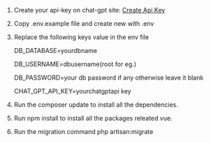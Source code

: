 1. Create your api-key on chat-gpt site:
    <a href="https://platform.openai.com/">Create Api Key</a>

2. Copy .env.example file and create new with .env

3. Replace the following keys value in the env file<br/>
    <p>DB_DATABASE=yourdbname</p>
    <p>DB_USERNAME=dbusername(root for eg.)</p>
    <p>DB_PASSWORD=your db password if any otherwise leave it blank</p>
    <p>CHAT_GPT_API_KEY=yourchatgptapi key</p> 

4. Run the composer update to install all the dependencies.

5. Run npm install to install all the packages releated vue.

6. Run the migration command 
    php artisan:migrate
